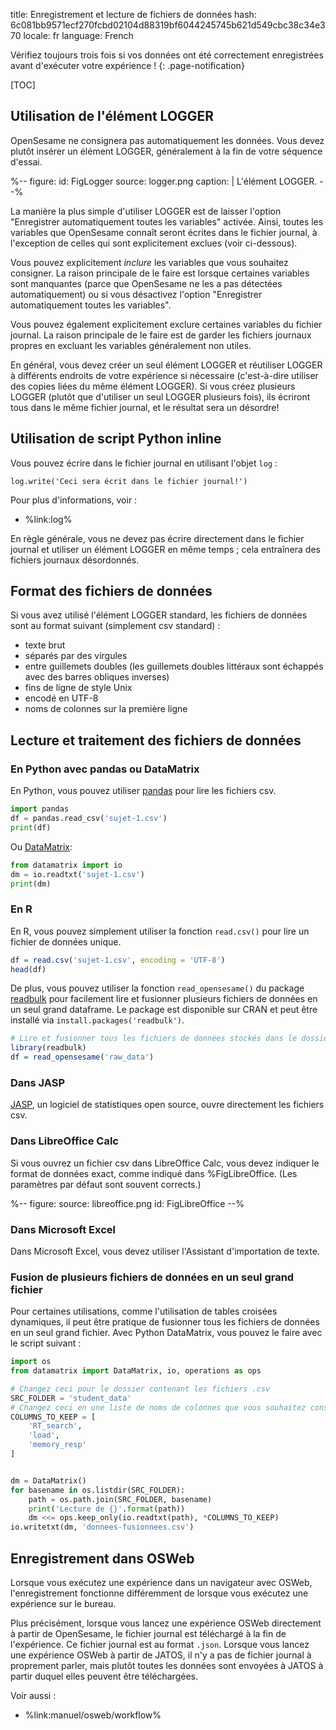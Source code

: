 title: Enregistrement et lecture de fichiers de données
hash: 6c081bb9571ecf270fcbd02104d88319bf6044245745b621d549cbc38c34e370
locale: fr
language: French

Vérifiez toujours trois fois si vos données ont été correctement enregistrées avant d'exécuter votre expérience !
{: .page-notification}

[TOC]


## Utilisation de l'élément LOGGER

OpenSesame ne consignera pas automatiquement les données. Vous devez plutôt insérer un élément LOGGER, généralement à la fin de votre séquence d'essai.

%--
figure:
 id: FigLogger
 source: logger.png
 caption: |
  L'élément LOGGER.
--%

La manière la plus simple d'utiliser LOGGER est de laisser l'option "Enregistrer automatiquement toutes les variables" activée. Ainsi, toutes les variables que OpenSesame connaît seront écrites dans le fichier journal, à l'exception de celles qui sont explicitement exclues (voir ci-dessous).

Vous pouvez explicitement *inclure* les variables que vous souhaitez consigner. La raison principale de le faire est lorsque certaines variables sont manquantes (parce que OpenSesame ne les a pas détectées automatiquement) ou si vous désactivez l'option "Enregistrer automatiquement toutes les variables".

Vous pouvez également explicitement exclure certaines variables du fichier journal. La raison principale de le faire est de garder les fichiers journaux propres en excluant les variables généralement non utiles.

En général, vous devez créer un seul élément LOGGER et réutiliser LOGGER à différents endroits de votre expérience si nécessaire (c'est-à-dire utiliser des copies liées du même élément LOGGER). Si vous créez plusieurs LOGGER (plutôt que d'utiliser un seul LOGGER plusieurs fois), ils écriront tous dans le même fichier journal, et le résultat sera un désordre!

## Utilisation de script Python inline

Vous pouvez écrire dans le fichier journal en utilisant l'objet `log` :

~~~ .python
log.write('Ceci sera écrit dans le fichier journal!')
~~~

Pour plus d'informations, voir :

- %link:log%

En règle générale, vous ne devez pas écrire directement dans le fichier journal et utiliser un élément LOGGER en même temps ; cela entraînera des fichiers journaux désordonnés.

## Format des fichiers de données

Si vous avez utilisé l'élément LOGGER standard, les fichiers de données sont au format suivant (simplement csv standard) :

- texte brut
- séparés par des virgules
- entre guillemets doubles (les guillemets doubles littéraux sont échappés avec des barres obliques inverses)
- fins de ligne de style Unix
- encodé en UTF-8
- noms de colonnes sur la première ligne

## Lecture et traitement des fichiers de données

### En Python avec pandas ou DataMatrix

En Python, vous pouvez utiliser [pandas](http://pandas.pydata.org/) pour lire les fichiers csv.

```python
import pandas
df = pandas.read_csv('sujet-1.csv')
print(df)
```

Ou [DataMatrix](https://datamatrix.cogsci.nl/):

```python
from datamatrix import io
dm = io.readtxt('sujet-1.csv')
print(dm)
```

### En R

En R, vous pouvez simplement utiliser la fonction `read.csv()` pour lire un fichier de données unique.

~~~ .R
df = read.csv('sujet-1.csv', encoding = 'UTF-8')
head(df)
~~~

De plus, vous pouvez utiliser la fonction `read_opensesame()` du package [readbulk](https://github.com/pascalkieslich/readbulk) pour facilement lire et fusionner plusieurs fichiers de données en un seul grand dataframe. Le package est disponible sur CRAN et peut être installé via `install.packages('readbulk')`.

~~~ .R
# Lire et fusionner tous les fichiers de données stockés dans le dossier 'raw_data'
library(readbulk)
df = read_opensesame('raw_data')
~~~

### Dans JASP

[JASP](http://jasp-stats.org/), un logiciel de statistiques open source, ouvre directement les fichiers csv.

### Dans LibreOffice Calc

Si vous ouvrez un fichier csv dans LibreOffice Calc, vous devez indiquer le format de données exact, comme indiqué dans %FigLibreOffice. (Les paramètres par défaut sont souvent corrects.)

%--
figure:
 source: libreoffice.png
 id: FigLibreOffice
--%

### Dans Microsoft Excel

Dans Microsoft Excel, vous devez utiliser l'Assistant d'importation de texte.

### Fusion de plusieurs fichiers de données en un seul grand fichier

Pour certaines utilisations, comme l'utilisation de tables croisées dynamiques, il peut être pratique de fusionner tous les fichiers de données en un seul grand fichier. Avec Python DataMatrix, vous pouvez le faire avec le script suivant :

```python
import os
from datamatrix import DataMatrix, io, operations as ops

# Changez ceci pour le dossier contenant les fichiers .csv
SRC_FOLDER = 'student_data'
# Changez ceci en une liste de noms de colonnes que vous souhaitez conserver
COLUMNS_TO_KEEP = [
    'RT_search',
    'load',
    'memory_resp'
]


dm = DataMatrix()
for basename in os.listdir(SRC_FOLDER):
    path = os.path.join(SRC_FOLDER, basename)
    print('Lecture de {}'.format(path))
    dm <<= ops.keep_only(io.readtxt(path), *COLUMNS_TO_KEEP)
io.writetxt(dm, 'donnees-fusionnees.csv')
```


## Enregistrement dans OSWeb

Lorsque vous exécutez une expérience dans un navigateur avec OSWeb, l'enregistrement fonctionne différemment de lorsque vous exécutez une expérience sur le bureau.

Plus précisément, lorsque vous lancez une expérience OSWeb directement à partir de OpenSesame, le fichier journal est téléchargé à la fin de l'expérience. Ce fichier journal est au format `.json`. Lorsque vous lancez une expérience OSWeb à partir de JATOS, il n'y a pas de fichier journal à proprement parler, mais plutôt toutes les données sont envoyées à JATOS à partir duquel elles peuvent être téléchargées.

Voir aussi :

- %link:manuel/osweb/workflow%



[libreoffice]: http://www.libreoffice.org/
[openoffice]: http://www.openoffice.org/
[gnumeric]: http://projects.gnome.org/gnumeric/
[log-func]: /python/inline-script/#inline_script.log
[codecs]: http://docs.python.org/2/library/codecs.html
[ppa]: https://launchpad.net/~smathot/+archive/cogscinl/